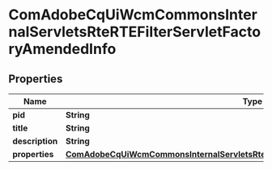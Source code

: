 

# ComAdobeCqUiWcmCommonsInternalServletsRteRTEFilterServletFactoryAmendedInfo

## Properties

Name | Type | Description | Notes
------------ | ------------- | ------------- | -------------
**pid** | **String** |  |  [optional]
**title** | **String** |  |  [optional]
**description** | **String** |  |  [optional]
**properties** | [**ComAdobeCqUiWcmCommonsInternalServletsRteRTEFilterServletFactoryAmendedProperties**](ComAdobeCqUiWcmCommonsInternalServletsRteRTEFilterServletFactoryAmendedProperties.md) |  |  [optional]



